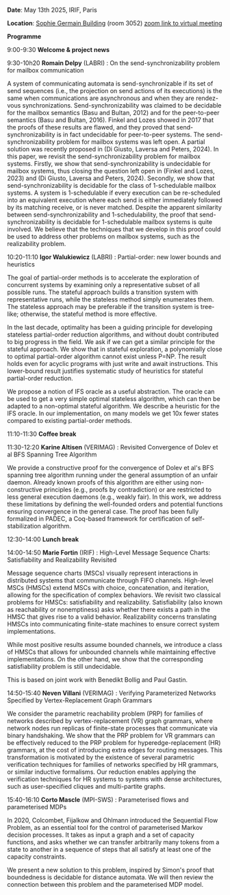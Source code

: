 **Date**: May 13th 2025, IRIF, Paris

**Location**: [Sophie Germain Building](https://maps.app.goo.gl/RP9ENjVjaeUiUdhH8) (room 3052) [zoom link to virtual meeting](https://univ-grenoble-alpes-fr.zoom.us/j/92124472036?pwd=PLtKWHCOGwrWBkieUPBvNEAdT1uBwC.1)

**Programme**

9:00-9:30 **Welcome & project news**

9:30-10h20 **Romain Delpy** (LABRI) : On the send-synchronizability problem for mailbox communication

A system of communicating automata is send-synchronizable if its set of send sequences (i.e., the projection on send actions of its executions) is the same when communications are asynchronous and when they are rendez-vous synchronizations. Send-synchronizability was claimed to be decidable for the mailbox semantics (Basu and Bultan, 2012) and for the peer-to-peer semantics (Basu and Bultan, 2016). Finkel and Lozes showed in 2017 that the proofs of these results are flawed, and they proved that send-synchronizability is in fact undecidable for peer-to-peer systems. The send-synchronizability problem for mailbox systems was left open. A partial solution was recently proposed in (Di Giusto, Laversa and Peters, 2024). In this paper, we revisit the send-synchronizability problem for mailbox systems. Firstly, we show that send-synchronizability is undecidable for mailbox systems, thus closing the question left open in (Finkel and Lozes, 2023) and (Di Giusto, Laversa and Peters, 2024). Secondly, we show that send-synchronizability is decidable for the class of 1-schedulable mailbox systems. A system is 1-schedulable if every execution can be re-scheduled into an equivalent execution where each send is either immediately followed by its matching receive, or is never matched. Despite the apparent similarity between send-synchronizability and 1-schedulability, the proof that send-synchronizability is decidable for 1-schedulable mailbox systems is quite involved. We believe that the techniques that we develop in this proof could be used to address other problems on mailbox systems, such as the realizability problem.

10:20-11:10 **Igor Walukiewicz** (LABRI) : Partial-order: new lower bounds and heuristics

The goal of partial-order methods is to accelerate the exploration of concurrent systems by examining only a representative subset of all possible runs. The stateful approach builds a transition system with representative runs, while the stateless method simply enumerates them. The stateless approach may be preferable if the transition system is tree-like; otherwise, the stateful method is more effective.

In the last decade, optimality has been a guiding principle for developing stateless partial-order reduction algorithms, and without doubt contributed to big progress in the field. We ask if we can get a similar principle for the stateful approach. We show that in stateful exploration, a polynomially close to optimal partial-order algorithm cannot exist unless P=NP. The result holds even for acyclic programs with just write and await instructions. This lower-bound result justifies systematic study of heuristics for stateful partial-order reduction.

We propose a notion of IFS oracle as a useful abstraction. The oracle can be used to get a very simple optimal stateless algorithm, which can then be adapted to a non-optimal stateful algorithm. We describe a heuristic for the IFS oracle. In our implementation, on many models we get 10x fewer states compared to existing partial-order methods.

11:10-11:30 **Coffee break**

11:30-12:20 **Karine Altisen** (VERIMAG) : Revisited Convergence of Dolev et al BFS Spanning Tree Algorithm

We provide a constructive proof for the convergence of Dolev et al's BFS spanning tree algorithm running under the general assumption of an unfair daemon.  Already known proofs of this algorithm are either using non-constructive principles (e.g., proofs by contradiction) or are restricted to less general execution daemons (e.g., weakly fair).  In this work, we address these limitations by defining the well-founded orders and potential functions ensuring convergence in the general case.  The proof has been fully formalized in PADEC, a Coq-based framework for certification of self-stabilization algorithm.

12:30-14:00 **Lunch break**

14:00-14:50 **Marie Fortin** (IRIF) : High-Level Message Sequence Charts: Satisfiability and Realizability Revisited

Message sequence charts (MSCs) visually represent interactions in distributed systems that communicate through FIFO channels. High-level MSCs (HMSCs) extend MSCs with choice, concatenation, and iteration, allowing for the specification of complex behaviors. We revisit two classical problems for HMSCs: satisfiability and realizability. Satisfiability (also known as reachability or nonemptiness) asks whether there exists a path in the HMSC that gives rise to a valid behavior. Realizability concerns translating HMSCs into communicating finite-state machines to ensure correct system implementations.

While most positive results assume bounded channels, we introduce a class of HMSCs that allows for unbounded channels
while maintaining effective implementations. On the other hand, we show that the corresponding satisfiability problem is
still undecidable.

This is based on joint work with Benedikt Bollig and Paul Gastin.

14:50-15:40 **Neven Villani** (VERIMAG) : Verifying Parameterized Networks Specified by Vertex-Replacement Graph Grammars

 We consider the parametric reachability problem (PRP) for families of networks described by vertex-replacement (VR) graph grammars, where network nodes run replicas of finite-state processes that communicate via binary handshaking. We show that the PRP problem for VR grammars can be effectively reduced to the PRP problem for hyperedge-replacement (HR) grammars, at the cost of introducing extra edges for routing messages. This transformation is motivated by the existence of several parametric verification techniques for families of networks specified by HR grammars, or similar inductive formalisms. Our reduction enables applying the verification techniques for HR systems to systems with dense architectures, such as user-specified cliques and multi-partite graphs.

15:40-16:10 **Corto Mascle** (MPI-SWS) : Parameterised flows and parameterised MDPs

In 2020, Colcombet, Fijalkow and Ohlmann introduced the Sequential Flow Problem, as an essential tool for the control of parameterised Markov decision processes. It takes as input a graph and a set of capacity functions, and asks whether we can transfer arbitrarily many tokens from a state to another in a sequence of steps that all satisfy at least one of the capacity constraints.

We present a new solution to this problem, inspired by Simon's proof that boundedness is decidable for distance automata. We will then review the connection between this problem and the parameterised MDP model.

